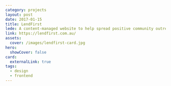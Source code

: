 ```yaml
---
category: projects
layout: post
date: 2017-01-15
title: LendFirst
lede: A content-managed website to help spread positive community outreach news.
link: https://lendfirst.com.au/
assets:
  cover: /images/lendfirst-card.jpg
hero:
  showCover: false
card:
  externalLink: true
tags:
  - design
  - frontend
---
```


<Media src="/images/lendfirst-options-1440.jpg" />

<PostButton link="https://lendfirst.com.au/" label="Visit Lendfirst" />

<script>
import Media from "../../src/components/Media";
import PostButton from "../../src/components/PostButton";
export default {
  components: {
    Media,
    PostButton
  }
}
</script>
